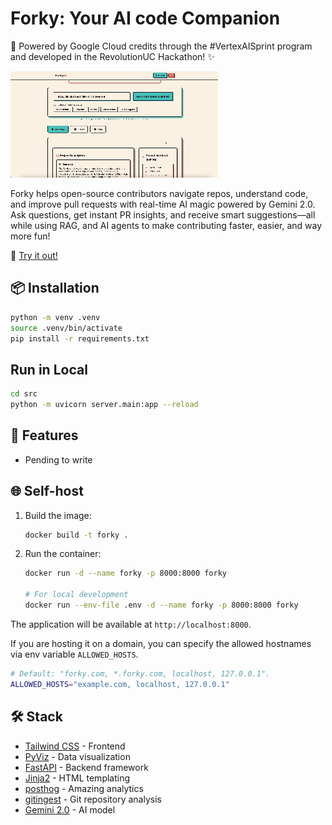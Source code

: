 
# Forky: Your AI code Companion

🌟 Powered by Google Cloud credits through the #VertexAISprint program and developed in the RevolutionUC Hackathon! ✨

[![Forky main page](./docs/frontpage.gif)](https://forky-364607428894.us-central1.run.app/)

Forky helps open-source contributors navigate repos, understand code, and improve pull requests with real-time AI magic powered by Gemini 2.0. Ask questions, get instant PR insights, and receive smart suggestions—all while using RAG, and AI agents to make contributing faster, easier, and way more fun!

🚀 [Try it out!](https://forky-364607428894.us-central1.run.app/)

## 📦 Installation

```bash
python -m venv .venv
source .venv/bin/activate
pip install -r requirements.txt
```

## Run in Local

```bash
cd src
python -m uvicorn server.main:app --reload
```

## 🚀 Features

- Pending to write

## 🌐 Self-host

1. Build the image:

   ``` bash
   docker build -t forky .

   ```

2. Run the container:

   ``` bash
   docker run -d --name forky -p 8000:8000 forky

   # For local development
   docker run --env-file .env -d --name forky -p 8000:8000 forky
   ```

The application will be available at `http://localhost:8000`.

If you are hosting it on a domain, you can specify the allowed hostnames via env variable `ALLOWED_HOSTS`.

   ```bash
   # Default: "forky.com, *.forky.com, localhost, 127.0.0.1".
   ALLOWED_HOSTS="example.com, localhost, 127.0.0.1"
   ```

## 🛠️ Stack

- [Tailwind CSS](https://tailwindcss.com) - Frontend
- [PyViz](https://pyviz.org) - Data visualization
- [FastAPI](https://github.com/fastapi/fastapi) - Backend framework
- [Jinja2](https://jinja.palletsprojects.com) - HTML templating
- [posthog](https://github.com/PostHog/posthog) - Amazing analytics
- [gitingest](https://github.com/cyclotruc/gitingest) - Git repository analysis
- [Gemini 2.0](https://cloud.google.com/vertex-ai/docs/generative-ai/model-reference/gemini) - AI model
